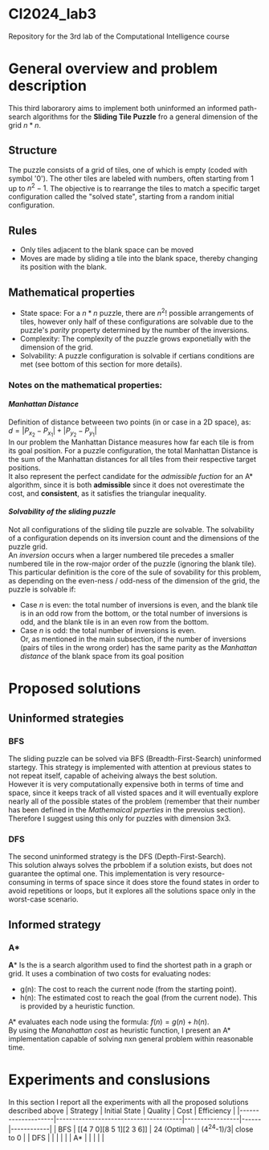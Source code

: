 # CI2024_lab3
Repository for the 3rd lab of the Computational Intelligence course

# General overview and problem description
This third laborarory aims to implement both uninformed an informed path-search algorithms for the **Sliding Tile Puzzle** fro a general dimension of the grid $n*n$.
## Structure
The puzzle consists of a grid of tiles, one of which is empty (coded with symbol '0'). The other tiles are labeled with numbers, often starting from 1 up to $n^2−1$.
The objective is to rearrange the tiles to match a specific target configuration called the "solved state", starting from a random initial configuration.
## Rules
+ Only tiles adjacent to the blank space can be moved
+ Moves are made by sliding a tile into the blank space, thereby changing its position with the blank.
## Mathematical properties
+ State space: For a $n*n$ puzzle, there are $n^{2}!$ possible arrangements of tiles, however only half of these configurations are solvable due to the puzzle's *parity* property determined by the number of the inversions.
+ Complexity: The complexity of the puzzle grows exponetially with the dimension of the grid.
+ Solvability: A puzzle configuration is solvable if certians conditions are met (see bottom of this section for more details).


### Notes on the mathematical properties:
#### *Manhattan Distance* 
Definition of distance betweeen two points (in or case in a 2D space), as: <br>$d = |P_{x_2} - P_{x_1}|+|P_{y_2} - P_{y_1}|$  
In our problem the Manhattan Distance measures how far each tile is from its goal position. For a puzzle configuration, the total Manhattan Distance is the sum of the Manhattan distances for all tiles from their respective target positions.  
It also represent the perfect candidate for the *admissible fuction* for an A* algorithm, since it is both **admissible** since it does not overestimate the cost, and **consistent**, as it satisfies the triangular inequality.  
#### *Solvability of the sliding puzzle*
Not all configurations of the sliding tile puzzle are solvable. The solvability of a configuration depends on its inversion count and the dimensions of the puzzle grid.  
An *inversion* occurs when a larger numbered tile precedes a smaller numbered tile in the row-major order of the puzzle (ignoring the blank tile). This particular definition is the core of the sule of sovability for this problem, as depending on the even-ness / odd-ness of the dimension of the grid, the puzzle is solvable if:
+ Case *n* is even: the total number of inversions is even, and the blank tile is in an odd row from the bottom, or the total number of inversions is odd, and the blank tile is in an even row from the bottom.
+ Case *n* is odd: the total number of inversions is even.<br>
Or, as mentioned in the main subsection, if the number of inversions (pairs of tiles in the wrong order) has the same parity as the *Manhattan distance* of the blank space from its goal position

# Proposed solutions
## Uninformed strategies
### BFS
The sliding puzzle can be solved via BFS (Breadth-First-Search) uninformed startegy. This strategy is implemented with attention at previous states to not repeat itself, capable of acheiving always the best solution.  
However it is very computationally expensive both in terms of time and space, since it keeps track of all visted spaces and it will eventually explore nearly all of the possible states of the problem (remember that their number has been defined in the *Mathemaical prperties* in the prevoius section).  
Therefore I suggest using this only for puzzles with dimension 3x3.


### DFS
The second uninformed strategy is the DFS (Depth-First-Search).  
This solution always solves the prboblem if a solution exists, but does not guarantee the optimal one. This implementation is very resource-consuming in terms of space since it does store the found states in order to avoid repetitions or loops, but it explores all the solutions space only in the worst-case scenario.  

## Informed strategy
### A*
**A*** Is the is a search algorithm used to find the shortest path in a graph or grid. It uses a combination of two costs for evaluating nodes:
+ g(n): The cost to reach the current node (from the starting point).
+ h(n): The estimated cost to reach the goal (from the current node). This is provided by a heuristic function.

A* evaluates each node using the formula: $f(n)=g(n)+h(n)$.  
By using the *Manahattan cost* as heuristic function, I present an A* implementation capable of solving nxn general problem within reasonable time. 

# Experiments and conslusions
In this section I report all the experiments with all the proposed solutions described above
| Strategy           | Initial State                         | Quality         | Cost | Efficiency |
|--------------------|---------------------------------------|-----------------|------|------------|
| BFS                | [[4 7 0][8 5 1][2 3 6]]               | 24 (Optimal)    |   $(4^{24}$-1)/3| close to 0           |
| DFS                |                                       |                 |      |            |
| A*                 |                                       |                 |      |            |



